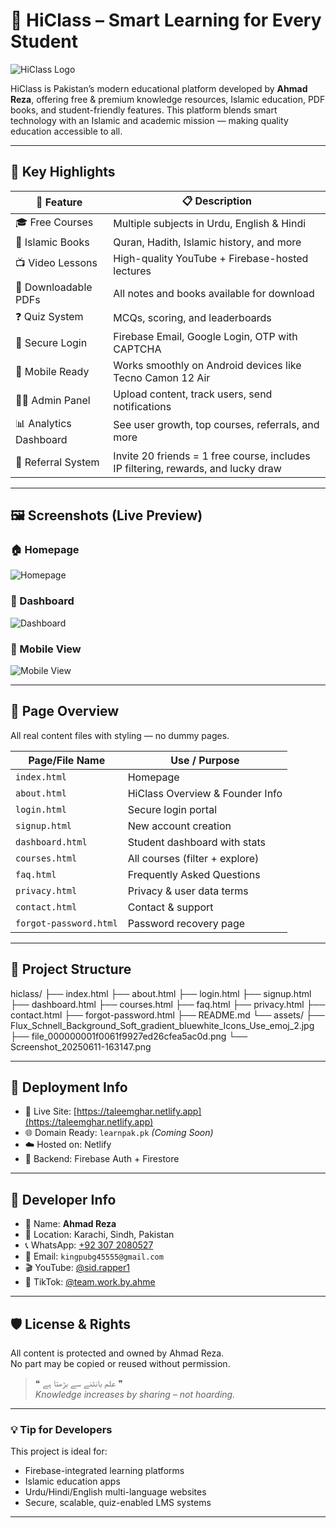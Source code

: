 # 🧠 HiClass – Smart Learning for Every Student

![HiClass Logo](assets/Flux_Schnell_Background_Soft_gradient_bluewhite_Icons_Use_emoj_2.jpg)

HiClass is Pakistan’s modern educational platform developed by **Ahmad Reza**, offering free & premium knowledge resources, Islamic education, PDF books, and student-friendly features. This platform blends smart technology with an Islamic and academic mission — making quality education accessible to all.

---

## 🚀 Key Highlights

| 🌟 Feature                         | 📋 Description                                                                            |
|-----------------------------------|------------------------------------------------------------------------------------------|
| 🎓 Free Courses                   | Multiple subjects in Urdu, English & Hindi                                               |
| 📘 Islamic Books                  | Quran, Hadith, Islamic history, and more                                                |
| 📺 Video Lessons                  | High-quality YouTube + Firebase-hosted lectures                                          |
| 📄 Downloadable PDFs              | All notes and books available for download                                               |
| ❓ Quiz System                    | MCQs, scoring, and leaderboards                                                         |
| 🔐 Secure Login                  | Firebase Email, Google Login, OTP with CAPTCHA                                           |
| 📱 Mobile Ready                   | Works smoothly on Android devices like Tecno Camon 12 Air                               |
| 🧑‍💼 Admin Panel                 | Upload content, track users, send notifications                                         |
| 📊 Analytics Dashboard            | See user growth, top courses, referrals, and more                                        |
| 🎁 Referral System                | Invite 20 friends = 1 free course, includes IP filtering, rewards, and lucky draw        |

---

## 🖼️ Screenshots (Live Preview)

### 🏠 Homepage  
![Homepage](assets/Flux_Schnell_Background_Soft_gradient_bluewhite_Icons_Use_emoj_2.jpg)

### 💼 Dashboard  
![Dashboard](assets/file_000000001f0061f9927ed26cfea5ac0d.png)

### 📱 Mobile View  
![Mobile View](assets/Screenshot_20250611-163147.png)

---

## 🧾 Page Overview

All real content files with styling — no dummy pages.

| Page/File Name          | Use / Purpose                          |
|------------------------|----------------------------------------|
| `index.html`           | Homepage                               |
| `about.html`           | HiClass Overview & Founder Info        |
| `login.html`           | Secure login portal                    |
| `signup.html`          | New account creation                   |
| `dashboard.html`       | Student dashboard with stats           |
| `courses.html`         | All courses (filter + explore)         |
| `faq.html`             | Frequently Asked Questions             |
| `privacy.html`         | Privacy & user data terms              |
| `contact.html`         | Contact & support                      |
| `forgot-password.html` | Password recovery page                 |

---

## 📁 Project Structure

hiclass/ ├── index.html ├── about.html ├── login.html ├── signup.html ├── dashboard.html ├── courses.html ├── faq.html ├── privacy.html ├── contact.html ├── forgot-password.html ├── README.md └── assets/ ├── Flux_Schnell_Background_Soft_gradient_bluewhite_Icons_Use_emoj_2.jpg ├── file_000000001f0061f9927ed26cfea5ac0d.png └── Screenshot_20250611-163147.png

---

## 🔧 Deployment Info

- 🔗 Live Site: [https://taleemghar.netlify.app](https://taleemghar.netlify.app)
- 🌐 Domain Ready: `learnpak.pk` *(Coming Soon)*
- ☁️ Hosted on: Netlify
- 🔐 Backend: Firebase Auth + Firestore

---

## 👑 Developer Info

- 👤 Name: **Ahmad Reza**
- 📍 Location: Karachi, Sindh, Pakistan
- 📞 WhatsApp: [+92 307 2080527](https://wa.me/923072080527)
- 📧 Email: `kingpubg45555@gmail.com`
- 🎬 YouTube: [@sid.rapper1](https://www.youtube.com/@sid.rapper1)
- 🎵 TikTok: [@team.work.by.ahme](https://www.tiktok.com/@team.work.by.ahme)

---

## 🛡️ License & Rights

All content is protected and owned by Ahmad Reza.  
No part may be copied or reused without permission.

> ❝ علم بانٹنے سے بڑھتا ہے ❞  
> *Knowledge increases by sharing – not hoarding.*

---

### 💡 Tip for Developers

This project is ideal for:
- Firebase-integrated learning platforms
- Islamic education apps
- Urdu/Hindi/English multi-language websites
- Secure, scalable, quiz-enabled LMS systems

---
